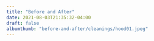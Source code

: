 ```yaml
---
title: "Before and After"
date: 2021-08-03T21:35:32-04:00
draft: false
albumthumb: "before-and-after/cleanings/hood01.jpeg"
---
```


